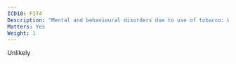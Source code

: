 ```yaml
---
ICD10: F174
Description: "Mental and behavioural disorders due to use of tobacco: Withdrawal state with delirium"
Matters: Yes
Weight: 1
---
```

Unlikely
